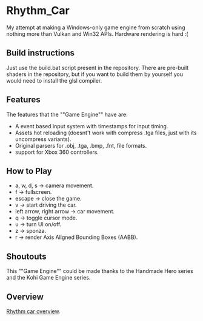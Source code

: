 # Rhythm_Car
My attempt at making a Windows-only game engine from scratch using nothing more than Vulkan and Win32 APIs. Hardware rendering is hard :(

## Build instructions
Just use the build.bat script present in the repository. There are pre-built shaders in the repository, but if you want to build them by yourself you would need to install the glsl compiler.

## Features
The features that the ""Game Engine"" have are:

- A event based input system with timestamps for input timing.
- Assets hot reloading (doesnt't work with compress .tga files, just with its uncompress variants).
- Original parsers for .obj, .tga, .bmp, .fnt, file formats.
- support for Xbox 360 controllers.

## How to Play
- a, w, d, s -> camera movement.
- f -> fullscreen.
- escape -> close the game.
- v -> start driving the car.
- left arrow, right arrow -> car movement.
- q -> toggle cursor mode.
- u -> turn UI on/off.
- z -> sponza.
- r -> render Axis Aligned Bounding Boxes (AABB).

## Shoutouts
This ""Game Engine"" could be made thanks to the Handmade Hero series and the Kohi Game Engine series.

## Overview
[Rhythm car overview](https://www.youtube.com/watch?v=_4D7M9dKQfk&ab_channel=MENYoutuber).
